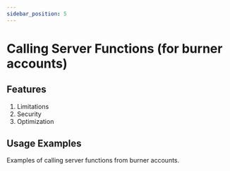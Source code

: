 ```yaml
---
sidebar_position: 5
---
```


# Calling Server Functions (for burner accounts)

## Features

1. Limitations
2. Security
3. Optimization

## Usage Examples

Examples of calling server functions from burner accounts.
